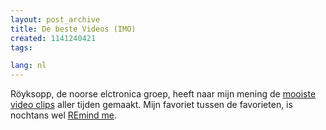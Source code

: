 ```yaml
---
layout: post_archive
title: De beste Videos (IMO)
created: 1141240421
tags:

lang: nl
---
```

Röyksopp, de noorse elctronica groep, heeft naar mijn mening de [mooiste video clips](http://www.royksopp.com/videos/index.html) aller tijden gemaakt. Mijn favoriet tussen de favorieten, is nochtans wel [REmind me](http://www.hosting-media.com/fr/virgin/labels/video/smilrtsp/0724385092022-01_08.ram). 
